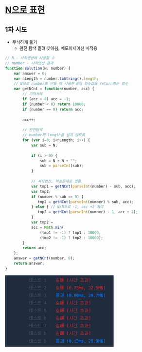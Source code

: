 # [N으로 표현](https://programmers.co.kr/learn/courses/30/lessons/42895)

## 1차 시도

* 무식하게 풀기
  * 완전  탐색 돌려 찾아봄, 메모이제이션 미적용

```javascript
// N - 사칙연산에 사용할 수
// number - 사칙연산 결과
function solution(N, number) {
    var answer = 0;
    var nLength = number.toString().length;
    // N으로 number를 만들 때 사용한 N의 최솟값을 return하는 함수
    var getNCnt = function(number, acc) {
        // 기저사례
        if (acc > 8) acc = -1;
        if (number < 0) return 10000;
        if (number == 0) return acc;
        
        acc++;
        
        // 완전탐색
        // number의 length를 넘지 않도록
        for (var i=0; i<nLength; i++) {
            var sub = N;
            
            if (i > 0) {
                sub = N + N + "";
                sub = parseInt(sub);
            }
            
            // 사칙연산, 부분문제로 변환
            var tmp1 = getNCnt(parseInt(number) - sub, acc);
            var tmp2;
            if (number % sub == 0) {
               tmp2 = getNCnt(parseInt(number) % sub, acc);
            } else { // N/N으로 -1, acc +2 처리
               tmp2 = getNCnt(parseInt(number) - 1, acc + 2); 
            }
            var tmp2 = 
            acc = Math.min(
                (tmp1 != -1) ? tmp1 : 10000,
                (tmp2 != -1) ? tmp2 : 10000);
        }
        return acc;
    };
    answer = getNCnt(number, 0);
    return answer;
}
```

![img1](https://github.com/ohbokdong/AlgorithmStudy/blob/main/programmers/week6/img/young1.png?raw=true)